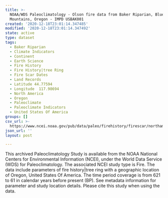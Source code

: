 ```yaml
---
title: >-
  NOAA/WDS Paleoclimatology - Olson fire data from Baker Riparian, Blue
  Mountains, Oregon - IMPD USBAK001
created: '2020-12-18T23:01:14.347485'
modified: '2020-12-18T23:01:14.347492'
state: active
type: dataset
tags:
  - Baker Riparian
  - Climate Indicators
  - Continent
  - Earth Science
  - Fire History
  - Fire History|tree Ring
  - Fire Scar Dates
  - Land Records
  - Latitude 44.77594
  - Longitude  117.98694
  - North America
  - Oregon
  - Paleoclimate
  - Paleoclimate Indicators
  - United States Of America
groups: []
csv_url: >-
  https://www.ncei.noaa.gov/pub/data/paleo/firehistory/firescar/northamerica/supplemental/usbak001-tree-info.csv
json_url: ''
layout: post

---
```

This archived Paleoclimatology Study is available from the NOAA National Centers for Environmental Information (NCEI), under the World Data Service (WDS) for Paleoclimatology. The associated NCEI study type is Fire. The data include parameters of fire history|tree ring with a geographic location of Oregon, United States Of America. The time period coverage is from 621 to 61 in calendar years before present (BP). See metadata information for parameter and study location details. Please cite this study when using the data.
